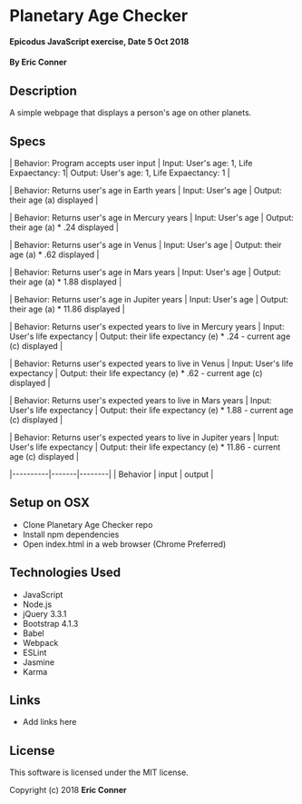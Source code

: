 # Planetary Age Checker

#### Epicodus JavaScript exercise, Date 5 Oct 2018

#### By Eric Conner

## Description

A simple webpage that displays a person's age on other planets.

## Specs

| Behavior: Program accepts user input | Input: User's age: 1, Life Expaectancy: 1| Output: User's age: 1, Life Expaectancy: 1 |

| Behavior: Returns user's age in Earth years | Input: User's age | Output: their age (a) displayed |

| Behavior: Returns user's age in Mercury years | Input: User's age | Output: their age (a) * .24 displayed |

| Behavior: Returns user's age in Venus | Input: User's age | Output: their age (a) * .62 displayed |

| Behavior: Returns user's age in Mars years | Input: User's age | Output: their age (a) * 1.88 displayed |

| Behavior: Returns user's age in Jupiter years | Input: User's age | Output: their age (a) * 11.86 displayed |


| Behavior: Returns user's expected years to live in Mercury years | Input: User's life expectancy | Output: their life expectancy (e) * .24 - current age (c) displayed |

| Behavior: Returns user's expected years to live in Venus | Input: User's life expectancy | Output: their life expectancy (e) * .62 - current age (c) displayed |

| Behavior: Returns user's expected years to live in Mars years | Input: User's life expectancy | Output: their life expectancy (e) * 1.88 - current age (c) displayed |

| Behavior: Returns user's expected years to live in Jupiter years | Input: User's life expectancy | Output: their life expectancy (e) * 11.86 - current age (c) displayed |

|----------|-------|--------|
| Behavior | input | output |

## Setup on OSX

* Clone Planetary Age Checker repo
* Install npm dependencies
* Open index.html in a web browser (Chrome Preferred)

## Technologies Used

* JavaScript
* Node.js
* jQuery 3.3.1
* Bootstrap 4.1.3
* Babel
* Webpack
* ESLint
* Jasmine
* Karma

## Links

* Add links here

## License

This software is licensed under the MIT license.

Copyright (c) 2018 **Eric Conner**
